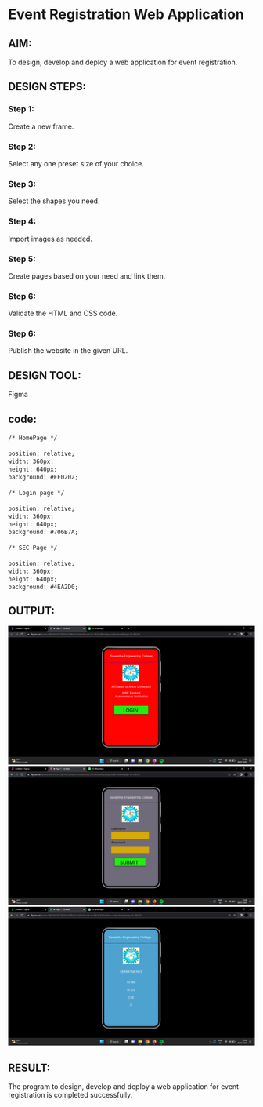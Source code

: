 # Event Registration Web Application

## AIM:
To design, develop and deploy a web application for event registration.

## DESIGN STEPS:

### Step 1:
Create a new frame.

### Step 2:
Select any one preset size of your choice.

### Step 3:
Select the shapes you need.

### Step 4:
Import images as needed.

### Step 5:
Create pages based on your need and link them.

### Step 6:

Validate the HTML and CSS code.

### Step 6:

Publish the website in the given URL.

## DESIGN TOOL:
Figma

## code:
```
/* HomePage */

position: relative;
width: 360px;
height: 640px;
background: #FF0202;

/* Login page */

position: relative;
width: 360px;
height: 640px;
background: #706B7A;

/* SEC Page */

position: relative;
width: 360px;
height: 640px;
background: #4EA2D0;
```
## OUTPUT:
![Output](./out1.png)
![Output](./out2.png)
![Output](./out3.png)

## RESULT:
The program to design, develop and deploy a web application for event registration is completed successfully.